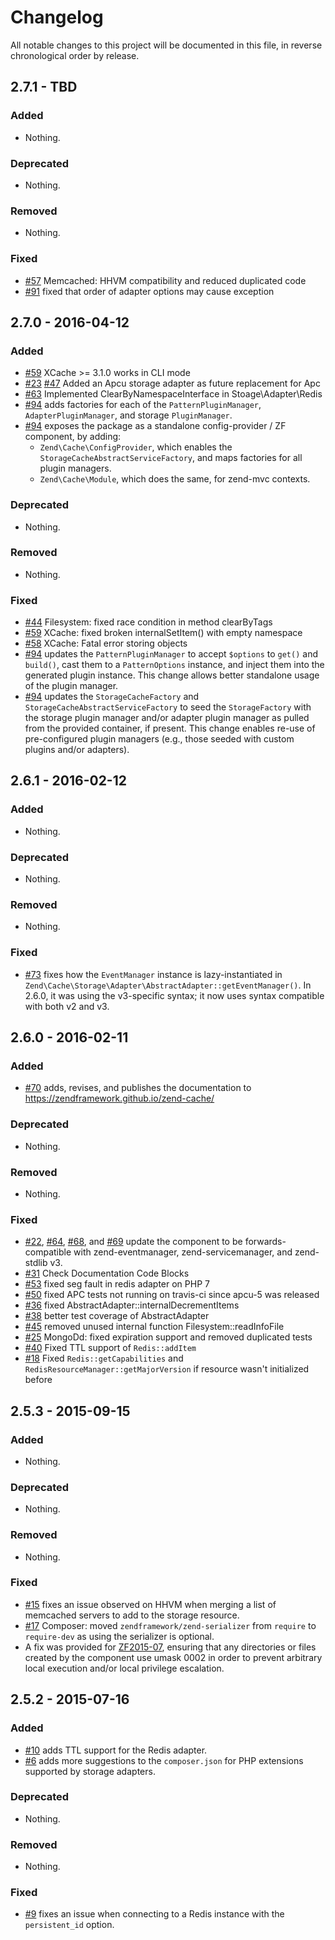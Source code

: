 # Changelog

All notable changes to this project will be documented in this file, in reverse chronological order by release.

## 2.7.1 - TBD

### Added

- Nothing.

### Deprecated

- Nothing.

### Removed

- Nothing.

### Fixed

- [#57](https://github.com/zendframework/zend-cache/pull/57)
  Memcached: HHVM compatibility and reduced duplicated code
- [#91](https://github.com/zendframework/zend-cache/pull/91)
  fixed that order of adapter options may cause exception

## 2.7.0 - 2016-04-12

### Added

- [#59](https://github.com/zendframework/zend-cache/pull/59)
  XCache >= 3.1.0 works in CLI mode
- [#23](https://github.com/zendframework/zend-cache/issues/23)
  [#47](https://github.com/zendframework/zend-cache/issues/47)
  Added an Apcu storage adapter as future replacement for Apc
- [#63](https://github.com/zendframework/zend-cache/pull/63)
  Implemented ClearByNamespaceInterface in Stoage\Adapter\Redis
- [#94](https://github.com/zendframework/zend-cache/pull/94) adds factories for
  each of the `PatternPluginManager`, `AdapterPluginManager`, and storage
  `PluginManager`.
- [#94](https://github.com/zendframework/zend-cache/pull/94) exposes the package
  as a standalone config-provider / ZF component, by adding:
  - `Zend\Cache\ConfigProvider`, which enables the
    `StorageCacheAbstractServiceFactory`, and maps factories for all plugin
    managers.
  - `Zend\Cache\Module`, which does the same, for zend-mvc contexts.

### Deprecated

- Nothing.

### Removed

- Nothing.

### Fixed

- [#44](https://github.com/zendframework/zend-cache/issues/44)
  Filesystem: fixed race condition in method clearByTags
- [#59](https://github.com/zendframework/zend-cache/pull/59)
  XCache: fixed broken internalSetItem() with empty namespace
- [#58](https://github.com/zendframework/zend-cache/issues/58)
  XCache: Fatal error storing objects
- [#94](https://github.com/zendframework/zend-cache/pull/94) updates the
  `PatternPluginManager` to accept `$options` to `get()` and `build()`, cast
  them to a `PatternOptions` instance, and inject them into the generated plugin
  instance. This change allows better standalone usage of the plugin manager.
- [#94](https://github.com/zendframework/zend-cache/pull/94) updates the
  `StorageCacheFactory` and `StorageCacheAbstractServiceFactory` to seed the
  `StorageFactory` with the storage plugin manager and/or adapter plugin manager
  as pulled from the provided container, if present. This change enables re-use
  of pre-configured plugin managers (e.g., those seeded with custom plugins
  and/or adapters).

## 2.6.1 - 2016-02-12

### Added

- Nothing.

### Deprecated

- Nothing.

### Removed

- Nothing.

### Fixed

- [#73](https://github.com/zendframework/zend-cache/pull/73) fixes how the
  `EventManager` instance is lazy-instantiated in
  `Zend\Cache\Storage\Adapter\AbstractAdapter::getEventManager()`. In 2.6.0, it
  was using the v3-specific syntax; it now uses syntax compatible with both v2
  and v3.

## 2.6.0 - 2016-02-11

### Added

- [#70](https://github.com/zendframework/zend-cache/pull/70) adds, revises, and
  publishes the documentation to https://zendframework.github.io/zend-cache/

### Deprecated

- Nothing.

### Removed

- Nothing.

### Fixed

- [#22](https://github.com/zendframework/zend-cache/pull/22),
  [#64](https://github.com/zendframework/zend-cache/pull/64),
  [#68](https://github.com/zendframework/zend-cache/pull/68), and
  [#69](https://github.com/zendframework/zend-cache/pull/69) update the
  component to be forwards-compatible with zend-eventmanager,
  zend-servicemanager, and zend-stdlib v3.
- [#31](https://github.com/zendframework/zend-cache/issues/31)
  Check Documentation Code Blocks
- [#53](https://github.com/zendframework/zend-cache/pull/53)
  fixed seg fault in redis adapter on PHP 7
- [#50](https://github.com/zendframework/zend-cache/issues/50)
  fixed APC tests not running on travis-ci since apcu-5 was released
- [#36](https://github.com/zendframework/zend-cache/pull/36)
  fixed AbstractAdapter::internalDecrementItems
- [#38](https://github.com/zendframework/zend-cache/pull/38)
  better test coverage of AbstractAdapter
- [#45](https://github.com/zendframework/zend-cache/pull/45)
  removed unused internal function Filesystem::readInfoFile
- [#25](https://github.com/zendframework/zend-cache/pull/25)
  MongoDd: fixed expiration support and removed duplicated tests
- [#40](https://github.com/zendframework/zend-cache/pull/40)
  Fixed TTL support of `Redis::addItem`
- [#18](https://github.com/zendframework/zend-cache/issues/18)
  Fixed `Redis::getCapabilities` and `RedisResourceManager::getMajorVersion`
  if resource wasn't initialized before

## 2.5.3 - 2015-09-15

### Added

- Nothing.

### Deprecated

- Nothing.

### Removed

- Nothing.

### Fixed

- [#15](https://github.com/zendframework/zend-cache/pull/15) fixes an issue
  observed on HHVM when merging a list of memcached servers to add to the
  storage resource.
- [#17](https://github.com/zendframework/zend-cache/pull/17) Composer: moved
  `zendframework/zend-serializer` from `require` to `require-dev` as using the
  serializer is optional.
- A fix was provided for [ZF2015-07](http://framework.zend.com/security/advisory/ZF2015-07),
  ensuring that any directories or files created by the component use umask 0002
  in order to prevent arbitrary local execution and/or local privilege
  escalation.

## 2.5.2 - 2015-07-16

### Added

- [#10](https://github.com/zendframework/zend-cache/pull/10) adds TTL support
  for the Redis adapter.
- [#6](https://github.com/zendframework/zend-cache/pull/6) adds more suggestions
  to the `composer.json` for PHP extensions supported by storage adapters.

### Deprecated

- Nothing.

### Removed

- Nothing.

### Fixed

- [#9](https://github.com/zendframework/zend-cache/pull/9) fixes an issue when
  connecting to a Redis instance with the `persistent_id` option.
